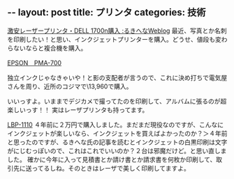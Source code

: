 --
layout: post
title: プリンタ
categories: 技術
--

<a href="http://weblog.rukihena.com/archives/2005/05/dell_1700n.html" target="_blank">激安レーザープリンタ・DELL 1700n購入 :るきへなWeblog</a>
最近、写真とか名刺を印刷したい！と思い、インクジェットプリンターを購入。どうせ、値段も変わらないならと複合機を購入。

<a href="http://www.i-love-epson.co.jp/products/spc/pma700/pma7001.htm" target="_blank">EPSON　PMA-700</a>

独立インクじゃなきゃいや！と影の支配者が言うので、これに決め打ちで電気屋さんを周り、近所のコジマで\13,960で購入。

いいっすよ。いままでデジカメで撮ってたのを印刷して、アルバムに張るのが超楽しいっす！！
実はレーザプリンタも持ってます。

<a href="http://cweb.canon.jp/e-support/qasearch/answer/lasershotprinters/q054201665084.html" target="_blank">LBP-1110</a>
４年前に２万円で購入しました。まだまだ現役なのですが、こんなにインクジェットが楽しいなら、インクジェットを買えばよかったのか？＞４年前
と思ったのですが、るきへな氏の記事を読むとインクジェットの白黒印刷は文字がにじむっぽいので、これはこれでいいのか？２台は邪魔だけど。と思い直しました。
確かに今年に入って見積書とか請け書とか請求書を何枚か印刷して、取引先に送ってるしね。そのときはレーザで美しく印刷してますよ。


